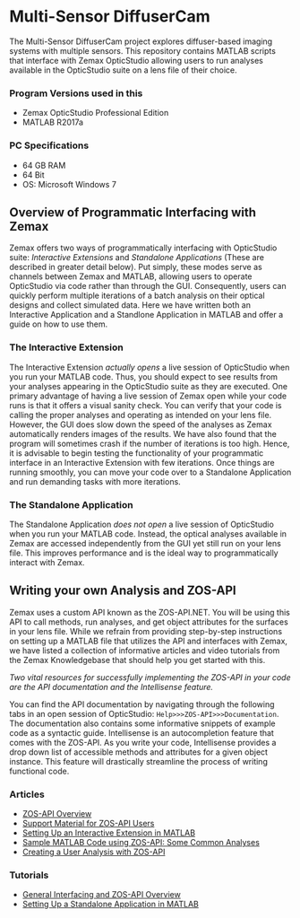 # Multi-Sensor DiffuserCam
The Multi-Sensor DiffuserCam project explores diffuser-based imaging systems with multiple sensors. This repository contains MATLAB scripts that interface with Zemax OpticStudio allowing users to run analyses available in the OpticStudio suite on a lens file of their choice.

### Program Versions used in this 
- Zemax OpticStudio Professional Edition 
- MATLAB R2017a

### PC Specifications
- 64 GB RAM
- 64 Bit
- OS: Microsoft Windows 7

## Overview of Programmatic Interfacing with Zemax
Zemax offers two ways of programmatically interfacing with OpticStudio suite: *Interactive Extensions* and *Standalone Applications* (These are described in greater detail below). Put simply, these modes serve as channels between Zemax and MATLAB, allowing users to operate OpticStudio via code rather than through the GUI. Consequently, users can quickly perform multiple iterations of a batch analysis on their optical designs and collect simulated data. Here we have written both an Interactive Application and a Standlone Application in MATLAB and offer a guide on how to use them.

### The Interactive Extension
The Interactive Extension *actually opens* a live session of OpticStudio when you run your MATLAB code. Thus, you should expect to see results from your analyses appearing in the OpticStudio suite as they are executed. One primary advantage of having a live session of Zemax open while your code runs is that it offers a visual sanity check. You can verify that your code is calling the proper analyses and operating as intended on your lens file. However, the GUI does slow down the speed of the analyses as Zemax automatically renders images of the results. We have also found that the program will sometimes crash if the number of iterations is too high. Hence, it is advisable to begin testing the functionality of your programmatic interface in an Interactive Extension with few iterations. Once things are running smoothly, you can move your code over to a Standalone Application and run demanding tasks with more iterations.   

### The Standalone Application
The Standalone Application *does not open* a live session of OpticStudio when you run your MATLAB code. Instead, the optical analyses available in Zemax are accessed independently from the GUI yet still run on your lens file. This improves performance and is the ideal way to programmatically interact with Zemax.   

## Writing your own Analysis and ZOS-API
Zemax uses a custom API known as the ZOS-API.NET. You will be using this API to call methods, run analyses, and get object attributes for the surfaces in your lens file. While we refrain from providing step-by-step instructions on setting up a MATLAB file that utilizes the API and interfaces with Zemax, we have listed a collection of informative articles and video tutorials from the Zemax Knowledgebase that should help you get started with this.

*Two vital resources for successfully implementing the ZOS-API in your code are the API documentation and the Intellisense feature.* 

You can find the API documentation by navigating through the following tabs in an open session of OpticStudio: 
`Help>>>ZOS-API>>>Documentation`. The documentation also contains some informative snippets of example code as a syntactic guide. Intellisense is an autocompletion feature that comes with the ZOS-API. As you write your code, Intellisense provides a drop down list of accessible methods and attributes for a given object instance. This feature will drastically streamline the process of writing functional code. 


### Articles
- [ZOS-API Overview](http://customers.zemax.com/os/resources/learn/knowledgebase/zos-api-net-an-overview)
- [Support Material for ZOS-API Users](http://customers.zemax.com/os/resources/learn/knowledgebase/support-material-for-zos-api-users)
- [Setting Up an Interactive Extension in MATLAB](http://customers.zemax.com/os/resources/learn/knowledgebase/how-to-connect-to-the-zos-api-with-the-interactive)
- [Sample MATLAB Code using ZOS-API: Some Common Analyses](http://customers.zemax.com/os/resources/learn/knowledgebase/zosapi-using-matlab)
- [Creating a User Analysis with ZOS-API](http://customers.zemax.com/os/resources/learn/knowledgebase/how-to-create-a-user-analysis-using-zos-api)

### Tutorials
- [General Interfacing and ZOS-API Overview](http://customers.zemax.com/os/opticstudio/opticstudio/user-interface/zos-api)
- [Setting Up a Standalone Application in MATLAB](http://customers.zemax.com/zmx/webinars/opticstudio-recordings/matlab-zos-api-net)








